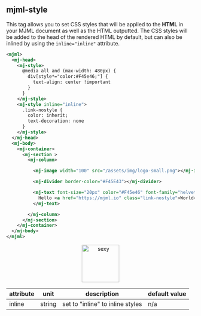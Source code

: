 ## mjml-style

This tag allows you to set CSS styles that will be applied to the <b>HTML</b> in your MJML document as well as the HTML outputted. The CSS styles will be added to the head of the rendered HTML by default, but can also be inlined by using the `inline="inline"` attribute.

  ```xml
  <mjml>
    <mj-head>
      <mj-style>
        @media all and (max-width: 480px) {
          div[style*="color:#F45e46;"] {
            text-align: center !important
          }
        }
      </mj-style>
      <mj-style inline="inline">
        .link-nostyle {
          color: inherit;
          text-decoration: none
        }
      </mj-style>
    </mj-head>
    <mj-body>
      <mj-container>
        <mj-section >
          <mj-column>

            <mj-image width="100" src="/assets/img/logo-small.png"></mj-image>

            <mj-divider border-color="#F45E43"></mj-divider>

            <mj-text font-size="20px" color="#F45e46" font-family="helvetica">
              Hello <a href="https://mjml.io" class="link-nostyle">World</a>
            </mj-text>

          </mj-column>
        </mj-section>
      </mj-container>
    </mj-body>
  </mjml>
   ```

  <p align="center">
    <a href="https://mjml.io/try-it-live/components/head-style">
      <img width="100px" src="https://mjml.io/assets/img/svg/TRYITLIVE.svg" alt="sexy" />
    </a>
  </p>
  
  attribute            | unit          | description                         | default value
  ---------------------|---------------|-------------------------------------|---------------
  inline               | string        | set to "inline" to inline styles    | n/a

